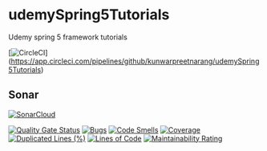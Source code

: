 # udemySpring5Tutorials
Udemy spring 5 framework tutorials

[![CircleCI](https://circleci.com/gh/springframeworkguru/spring5-recipe-app.svg?style=svg)] (https://app.circleci.com/pipelines/github/kunwarpreetnarang/udemySpring5Tutorials)
## Sonar
[![SonarCloud](https://sonarcloud.io/images/project_badges/sonarcloud-black.svg)](https://sonarcloud.io/dashboard?id=kunwarpreetnarang_udemySpring5Tutorials)


[![Quality Gate Status](https://sonarcloud.io/api/project_badges/measure?project=kunwarpreetnarang_udemySpring5Tutorials&metric=alert_status)](https://sonarcloud.io/dashboard?id=kunwarpreetnarang_udemySpring5Tutorials)
[![Bugs](https://sonarcloud.io/api/project_badges/measure?project=kunwarpreetnarang_udemySpring5Tutorials&metric=bugs)](https://sonarcloud.io/dashboard?id=kunwarpreetnarang_udemySpring5Tutorials)
[![Code Smells](https://sonarcloud.io/api/project_badges/measure?project=kunwarpreetnarang_udemySpring5Tutorials&metric=code_smells)](https://sonarcloud.io/dashboard?id=kunwarpreetnarang_udemySpring5Tutorials)
[![Coverage](https://sonarcloud.io/api/project_badges/measure?project=kunwarpreetnarang_udemySpring5Tutorials&metric=coverage)](https://sonarcloud.io/dashboard?id=kunwarpreetnarang_udemySpring5Tutorials)
[![Duplicated Lines (%)](https://sonarcloud.io/api/project_badges/measure?project=kunwarpreetnarang_udemySpring5Tutorials&metric=duplicated_lines_density)](https://sonarcloud.io/dashboard?id=kunwarpreetnarang_udemySpring5Tutorials)
[![Lines of Code](https://sonarcloud.io/api/project_badges/measure?project=kunwarpreetnarang_udemySpring5Tutorials&metric=ncloc)](https://sonarcloud.io/dashboard?id=kunwarpreetnarang_udemySpring5Tutorials)
[![Maintainability Rating](https://sonarcloud.io/api/project_badges/measure?project=kunwarpreetnarang_udemySpring5Tutorials&metric=sqale_rating)](https://sonarcloud.io/dashboard?id=kunwarpreetnarang_udemySpring5Tutorials)
